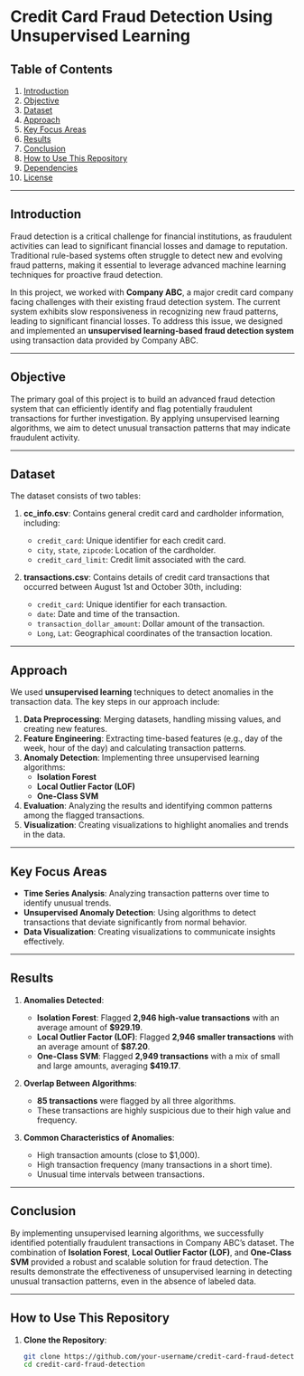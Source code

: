 # Credit Card Fraud Detection Using Unsupervised Learning

## Table of Contents
1. [Introduction](#introduction)
2. [Objective](#objective)
3. [Dataset](#dataset)
4. [Approach](#approach)
5. [Key Focus Areas](#key-focus-areas)
6. [Results](#results)
7. [Conclusion](#conclusion)
8. [How to Use This Repository](#how-to-use-this-repository)
9. [Dependencies](#dependencies)
10. [License](#license)

---

## Introduction
Fraud detection is a critical challenge for financial institutions, as fraudulent activities can lead to significant financial losses and damage to reputation. Traditional rule-based systems often struggle to detect new and evolving fraud patterns, making it essential to leverage advanced machine learning techniques for proactive fraud detection.

In this project, we worked with **Company ABC**, a major credit card company facing challenges with their existing fraud detection system. The current system exhibits slow responsiveness in recognizing new fraud patterns, leading to significant financial losses. To address this issue, we designed and implemented an **unsupervised learning-based fraud detection system** using transaction data provided by Company ABC.

---

## Objective
The primary goal of this project is to build an advanced fraud detection system that can efficiently identify and flag potentially fraudulent transactions for further investigation. By applying unsupervised learning algorithms, we aim to detect unusual transaction patterns that may indicate fraudulent activity.

---

## Dataset
The dataset consists of two tables:
1. **cc_info.csv**: Contains general credit card and cardholder information, including:
   - `credit_card`: Unique identifier for each credit card.
   - `city`, `state`, `zipcode`: Location of the cardholder.
   - `credit_card_limit`: Credit limit associated with the card.

2. **transactions.csv**: Contains details of credit card transactions that occurred between August 1st and October 30th, including:
   - `credit_card`: Unique identifier for each transaction.
   - `date`: Date and time of the transaction.
   - `transaction_dollar_amount`: Dollar amount of the transaction.
   - `Long`, `Lat`: Geographical coordinates of the transaction location.

---

## Approach
We used **unsupervised learning** techniques to detect anomalies in the transaction data. The key steps in our approach include:
1. **Data Preprocessing**: Merging datasets, handling missing values, and creating new features.
2. **Feature Engineering**: Extracting time-based features (e.g., day of the week, hour of the day) and calculating transaction patterns.
3. **Anomaly Detection**: Implementing three unsupervised learning algorithms:
   - **Isolation Forest**
   - **Local Outlier Factor (LOF)**
   - **One-Class SVM**
4. **Evaluation**: Analyzing the results and identifying common patterns among the flagged transactions.
5. **Visualization**: Creating visualizations to highlight anomalies and trends in the data.

---

## Key Focus Areas
- **Time Series Analysis**: Analyzing transaction patterns over time to identify unusual trends.
- **Unsupervised Anomaly Detection**: Using algorithms to detect transactions that deviate significantly from normal behavior.
- **Data Visualization**: Creating visualizations to communicate insights effectively.

---

## Results
1. **Anomalies Detected**:
   - **Isolation Forest**: Flagged **2,946 high-value transactions** with an average amount of **$929.19**.
   - **Local Outlier Factor (LOF)**: Flagged **2,946 smaller transactions** with an average amount of **$87.20**.
   - **One-Class SVM**: Flagged **2,949 transactions** with a mix of small and large amounts, averaging **$419.17**.

2. **Overlap Between Algorithms**:
   - **85 transactions** were flagged by all three algorithms.
   - These transactions are highly suspicious due to their high value and frequency.

3. **Common Characteristics of Anomalies**:
   - High transaction amounts (close to $1,000).
   - High transaction frequency (many transactions in a short time).
   - Unusual time intervals between transactions.

---

## Conclusion
By implementing unsupervised learning algorithms, we successfully identified potentially fraudulent transactions in Company ABC’s dataset. The combination of **Isolation Forest**, **Local Outlier Factor (LOF)**, and **One-Class SVM** provided a robust and scalable solution for fraud detection. The results demonstrate the effectiveness of unsupervised learning in detecting unusual transaction patterns, even in the absence of labeled data.

---

## How to Use This Repository
1. **Clone the Repository**:
   ```bash
   git clone https://github.com/your-username/credit-card-fraud-detection.git
   cd credit-card-fraud-detection
